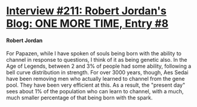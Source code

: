 # [Interview #211: Robert Jordan's Blog: ONE MORE TIME, Entry #8](https://www.theoryland.com/intvmain.php?i=211#8)

#### Robert Jordan

For Papazen, while I have spoken of souls being born with the ability to channel in response to questions, I think of it as being genetic also. In the Age of Legends, between 2 and 3% of people had some ability, following a bell curve distribution in strength. For over 3000 years, though, Aes Sedai have been removing men who actually learned to channel from the gene pool. They have been very efficient at this. As a result, the "present day" sees about 1% of the population who can learn to channel, with a much, much smaller percentage of that being born with the spark.

